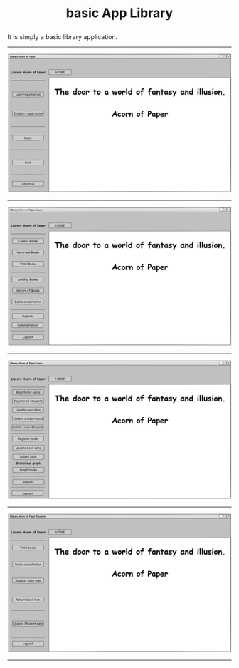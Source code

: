 # <p align=center> basic App Library </p>

It is simply a basic library application.

----------------------------------

<p align="center">
  <img src="https://github.com/StivenAtis/App-Library/blob/gh-pages/media/library_home_page.png" />
</p>

----------------------------------

<p align="center">
  <img src="https://github.com/StivenAtis/App-Library/blob/gh-pages/media/library_users_home_page.png" />
</p>

----------------------------------

<p align="center">
  <img src="https://github.com/StivenAtis/App-Library/blob/gh-pages/media/library_users_home_page_administration.png" />
</p>

----------------------------------

<p align="center">
  <img src="https://github.com/StivenAtis/App-Library/blob/gh-pages/media/library_students_home_page.png" />
</p>

----------------------------------